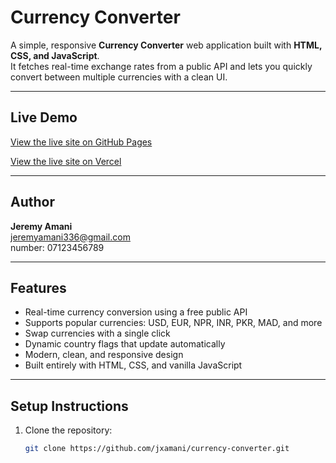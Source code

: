 #  Currency Converter

A simple, responsive **Currency Converter** web application built with **HTML, CSS, and JavaScript**.  
It fetches real-time exchange rates from a public API and lets you quickly convert between multiple currencies with a clean UI.

---

## Live Demo

 [View the live site on GitHub Pages](https://jxamani.github.io/currency-converter/)
 
 [View the live site on Vercel](https://currency-converter-teal-nine.vercel.app/)

---

##  Author

**Jeremy Amani**  
 [jeremyamani336@gmail.com](mailto:jeremyamani336@gmail.com)  
 number: 07123456789

---

## Features

-  Real-time currency conversion using a free public API
-  Supports popular currencies: USD, EUR, NPR, INR, PKR, MAD, and more
-  Swap currencies with a single click
-  Dynamic country flags that update automatically
-  Modern, clean, and responsive design
-  Built entirely with HTML, CSS, and vanilla JavaScript

---

##  Setup Instructions

1. Clone the repository:
   ```bash
   git clone https://github.com/jxamani/currency-converter.git